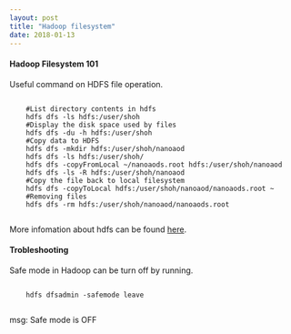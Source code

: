 ```yaml
---
layout: post
title: "Hadoop filesystem"
date: 2018-01-13
---
```


<h4>Hadoop Filesystem 101</h4>
Useful command on HDFS file operation.
    <pre><code>
    #List directory contents in hdfs
    hdfs dfs -ls hdfs:/user/shoh
    #Display the disk space used by files
    hdfs dfs -du -h hdfs:/user/shoh
    #Copy data to HDFS
    hdfs dfs -mkdir hdfs:/user/shoh/nanoaod
    hdfs dfs -ls hdfs:/user/shoh/
    hdfs dfs -copyFromLocal ~/nanoaods.root hdfs:/user/shoh/nanoaod
    hdfs dfs -ls -R hdfs:/user/shoh/nanoaod
    #Copy the file back to local filesystem
    hdfs dfs -copyToLocal hdfs:/user/shoh/nanoaod/nanoaods.root ~
    #Removing files
    hdfs dfs -rm hdfs:/user/shoh/nanoaod/nanoaods.root
    </code></pre>
    <p>More infomation about hdfs can be found <a href="https://indico.cern.ch/event/404527/" target="_blank" >here</a>.</p>

<h4>Trobleshooting</h4>
Safe mode in Hadoop can be turn off by running.
    <pre><code>
    hdfs dfsadmin -safemode leave
    </code></pre>
    <p>msg: Safe mode is OFF</p>
